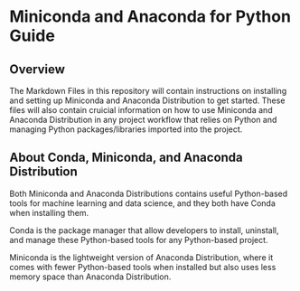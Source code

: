 # Miniconda and Anaconda for Python Guide 

## Overview
The Markdown Files in this repository will contain instructions on installing and setting up Miniconda and Anaconda Distribution to get started. These files will also contain cruicial information on how to use Miniconda and Anaconda Distribution in any project workflow that relies on Python and managing Python packages/libraries imported into the project. 

## About Conda, Miniconda, and Anaconda Distribution
Both Miniconda and Anaconda Distributions contains useful Python-based tools for machine learning and data science, and they both have Conda when installing them. 

Conda is the package manager that allow developers to install, uninstall, and manage these Python-based tools for any Python-based project. 

Miniconda is the lightweight version of Anaconda Distribution, where it comes with fewer Python-based tools when installed but also uses less memory space than Anaconda Distribution. 